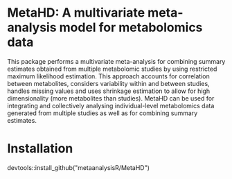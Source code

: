 # MetaHD: A multivariate meta-analysis model for metabolomics data

This package performs a multivariate meta-analysis for combining summary estimates obtained from multiple metabolomic studies by using restricted maximum likelihood estimation.  This approach accounts for correlation between metabolites, considers variability within
and between studies, handles missing values and uses shrinkage estimation to allow for high dimensionality (more metabolites than studies). MetaHD can be used for integrating and collectively analysing individual-level metabolomics data generated from multiple studies as well as for combining summary estimates.

# Installation

devtools::install_github("metaanalysisR/MetaHD")
